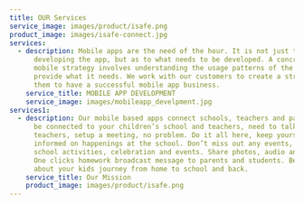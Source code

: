 ```yaml
---
title: OUR Services
service_image: images/product/isafe.png
product_image: images/isafe-connect.jpg
services:
  - description: Mobile apps are the need of the hour. It is not just the part of
      developing the app, but as to what needs to be developed. A concrete
      mobile strategy involves understanding the usage patterns of the user to
      provide what it needs. We work with our customers to create a strategy for
      them to have a successful mobile app business.
    service_title: MOBILE APP DEVELOPMENT
    service_image: images/mobileapp_develpment.jpg
services1:
  - description: Our mobile based apps connect schools, teachers and parents. Always
      be connected to your children’s school and teachers, need to talk to
      teachers, setup a meeting, no problem. Do it all here, keep yourself
      informed on happenings at the school. Don’t miss out any events, Notify
      school activities, celebration and events. Share photos, audio and video.
      One clicks homework broadcast message to parents and students. Be informed
      about your kids journey from home to school and back.
    service_title: Our Mission
    product_image: images/product/isafe.png
---
```

